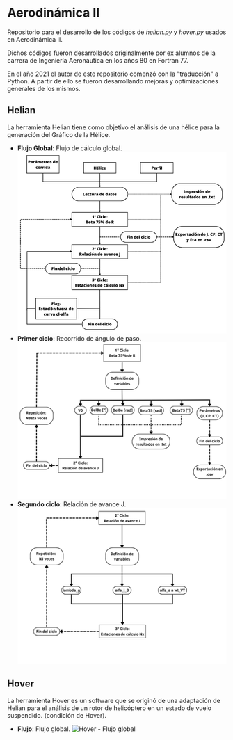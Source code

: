 # Aerodinámica II

Repositorio para el desarrollo de los códigos de *helian\.py* y *hover\.py* usados en Aerodinámica II.

Dichos códigos fueron desarrollados originalmente por ex alumnos de la carrera de Ingeniería Aeronáutica en los años 80 en Fortran 77.

En el año 2021 el autor de este repositorio comenzó con la "traducción" a Python. A partir de ello se fueron desarrollando mejoras y optimizaciones generales de los mismos.

## Helian

La herramienta Helian tiene como objetivo el análisis de una hélice para la generación del Gráfico de la Hélice.

- **Flujo Global**: Flujo de cálculo global.
  ![Helian - Flujo global](Images/Helian-Diagrama_de_flujo_global.png)
- **Primer ciclo**: Recorrido de ángulo de paso.
  ![Helian - 1º Ciclo](Images/Helian-Diagrama_de_flujo_1Ciclo.png)
- **Segundo ciclo**: Relación de avance J.
  ![Helian - 2º Ciclo](Images/Helian-Diagrama_de_flujo_2Ciclo.png)


## Hover

La herramienta Hover es un software que se originó de una adaptación de Helian para el análisis de un rotor de helicóptero en un estado de vuelo suspendido. (condición de Hover).

- **Flujo**: Flujo global.
  ![Hover - Flujo global](Images/Hover-Fiagrama-de-Flujo.png)